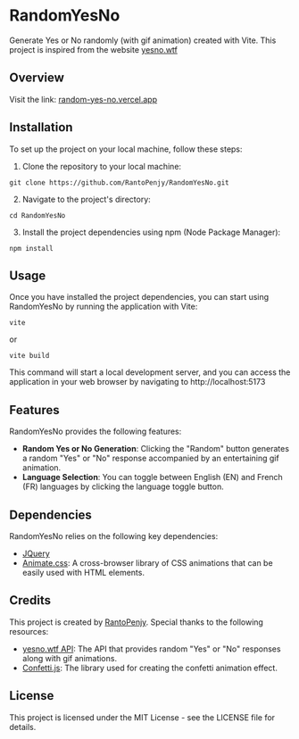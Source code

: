 # RandomYesNo
Generate Yes or No randomly (with gif animation) created with Vite.
This project is inspired from the website [yesno.wtf](https://yesno.wtf)

## Overview

Visit the link:
[random-yes-no.vercel.app](https://random-yes-no.vercel.app/)

## Installation
To set up the project on your local machine, follow these steps:

1. Clone the repository to your local machine:

```
git clone https://github.com/RantoPenjy/RandomYesNo.git
```

2. Navigate to the project's directory:

```
cd RandomYesNo
```

3. Install the project dependencies using npm (Node Package Manager):

```
npm install
```

## Usage

Once you have installed the project dependencies, you can start using RandomYesNo by running the application with Vite:

```
vite
```
or
```
vite build
```

This command will start a local development server, and you can access the application in your web browser by navigating to http://localhost:5173

## Features

RandomYesNo provides the following features:

- __Random Yes or No Generation__: Clicking the "Random" button generates a random "Yes" or "No" response accompanied by an entertaining gif animation.
- __Language Selection__: You can toggle between English (EN) and French (FR) languages by clicking the language toggle button.

## Dependencies

RandomYesNo relies on the following key dependencies:

- [JQuery](https://jquery.com)
- [Animate.css](https://animate.style): A cross-browser library of CSS animations that can be easily used with HTML elements.

## Credits

This project is created by [RantoPenjy](https://github.com/RantoPenjy). Special thanks to the following resources:

- [yesno.wtf API](https://yesno.wtf): The API that provides random "Yes" or "No" responses along with gif animations.
- [Confetti.js](https://github.com/Agezao/confetti.js): The library used for creating the confetti animation effect.

## License

This project is licensed under the MIT License - see the LICENSE file for details.
